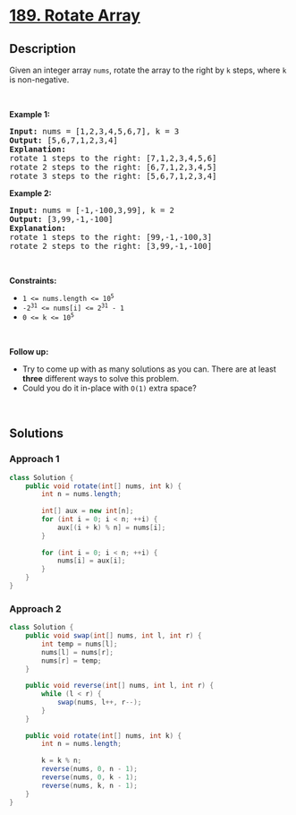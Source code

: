 # [189. Rotate Array](https://leetcode.com/problems/rotate-array)

## Description

<p>Given an integer array <code>nums</code>, rotate the array to the right by <code>k</code> steps, where <code>k</code> is non-negative.</p>
<p>&nbsp;</p>

<p><strong class="example">Example 1:</strong></p>
<pre>
<strong>Input:</strong> nums = [1,2,3,4,5,6,7], k = 3
<strong>Output:</strong> [5,6,7,1,2,3,4]
<strong>Explanation:</strong>
rotate 1 steps to the right: [7,1,2,3,4,5,6]
rotate 2 steps to the right: [6,7,1,2,3,4,5]
rotate 3 steps to the right: [5,6,7,1,2,3,4]
</pre>

<p><strong class="example">Example 2:</strong></p>
<pre>
<strong>Input:</strong> nums = [-1,-100,3,99], k = 2
<strong>Output:</strong> [3,99,-1,-100]
<strong>Explanation:</strong> 
rotate 1 steps to the right: [99,-1,-100,3]
rotate 2 steps to the right: [3,99,-1,-100]
</pre>
<p>&nbsp;</p>

<p><strong>Constraints:</strong></p>
<ul>
    <li><code>1 &lt;= nums.length &lt;= 10<sup>5</sup></code></li>
    <li><code>-2<sup>31</sup> &lt;= nums[i] &lt;= 2<sup>31</sup> - 1</code></li>
    <li><code>0 &lt;= k &lt;= 10<sup>5</sup></code></li>
</ul>
<p>&nbsp;</p>

<p><strong>Follow up:</strong></p>
<ul>
    <li>Try to come up with as many solutions as you can. There are at least <strong>three</strong> different ways to solve this problem.</li>
    <li>Could you do it in-place with <code>O(1)</code> extra space?</li>
</ul>
<p>&nbsp;</p>

## Solutions

### **Approach 1**

```java
class Solution {
    public void rotate(int[] nums, int k) {
        int n = nums.length;
        
        int[] aux = new int[n];
        for (int i = 0; i < n; ++i) {
            aux[(i + k) % n] = nums[i];
        }
        
        for (int i = 0; i < n; ++i) {
            nums[i] = aux[i];
        }
    }
}
```

### **Approach 2**

```java
class Solution {
    public void swap(int[] nums, int l, int r) {
        int temp = nums[l];
        nums[l] = nums[r];
        nums[r] = temp;
    }
    
    public void reverse(int[] nums, int l, int r) {
        while (l < r) {
            swap(nums, l++, r--);
        }
    }
    
    public void rotate(int[] nums, int k) {
        int n = nums.length;
        
        k = k % n;
        reverse(nums, 0, n - 1);
        reverse(nums, 0, k - 1);
        reverse(nums, k, n - 1);
    }
}
```